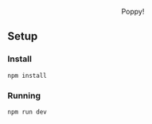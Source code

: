 <div align=center>
  
Poppy!

</div>

## Setup
### Install
```
npm install
```
### Running
```
npm run dev
```
